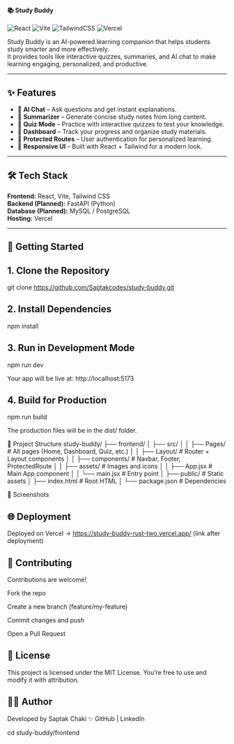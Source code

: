 #### 📚 Study Buddy

![React](https://img.shields.io/badge/React-20232A?style=for-the-badge&logo=react&logoColor=61DAFB)
![Vite](https://img.shields.io/badge/Vite-646CFF?style=for-the-badge&logo=vite&logoColor=white)
![TailwindCSS](https://img.shields.io/badge/Tailwind_CSS-38B2AC?style=for-the-badge&logo=tailwind-css&logoColor=white)
![Vercel](https://img.shields.io/badge/Deployed%20on-Vercel-black?style=for-the-badge&logo=vercel)

Study Buddy is an AI-powered learning companion that helps students study smarter and more effectively.  
It provides tools like interactive quizzes, summaries, and AI chat to make learning engaging, personalized, and productive.

---

## ✨ Features
- 🔹 **AI Chat** – Ask questions and get instant explanations.  
- 🔹 **Summarizer** – Generate concise study notes from long content.  
- 🔹 **Quiz Mode** – Practice with interactive quizzes to test your knowledge.  
- 🔹 **Dashboard** – Track your progress and organize study materials.  
- 🔹 **Protected Routes** – User authentication for personalized learning.  
- 🔹 **Responsive UI** – Built with React + Tailwind for a modern look.  

---

## 🛠️ Tech Stack
**Frontend:** React, Vite, Tailwind CSS  
**Backend (Planned):** FastAPI (Python)  
**Database (Planned):** MySQL / PostgreSQL  
**Hosting:** Vercel  

---

## 🚀 Getting Started

## 1. Clone the Repository

git clone https://github.com/Saptakcodes/study-buddy.git
## 2. Install Dependencies
npm install

## 3. Run in Development Mode
npm run dev


Your app will be live at: http://localhost:5173

## 4. Build for Production
npm run build


The production files will be in the dist/ folder.

📂 Project Structure
study-buddy/
├── frontend/
│   ├── src/
│   │   ├── Pages/        # All pages (Home, Dashboard, Quiz, etc.)
│   │   ├── Layout/       # Router + Layout components
│   │   ├── components/   # Navbar, Footer, ProtectedRoute
│   │   ├── assets/       # Images and icons
│   │   ├── App.jsx       # Main App component
│   │   └── main.jsx      # Entry point
│   ├── public/           # Static assets
│   ├── index.html        # Root HTML
│   └── package.json      # Dependencies

📸 Screenshots 



## 🌐 Deployment

Deployed on Vercel → https://study-buddy-rust-two.vercel.app/
 (link after deployment)

## 🤝 Contributing

Contributions are welcome!

Fork the repo

Create a new branch (feature/my-feature)

Commit changes and push

Open a Pull Request

## 📜 License

This project is licensed under the MIT License. You’re free to use and modify it with attribution.

## 👨‍💻 Author

Developed by Saptak Chaki ✨
GitHub
 | LinkedIn

cd study-buddy/frontend

